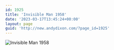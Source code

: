 ```yaml
---
id: 1925
title: 'Invisible Man 1958'
date: '2023-03-17T13:45:24+00:00'
layout: page
guid: 'http://new.andydixon.com/?page_id=1925'
---
```


![Invisible Man 1958](https://i0.wp.com/assets.g8x2.ldn.idrivee2-23.com/posters/Invisible%20Man%201958%2001.jpg?w=1200&ssl=1 "Invisible Man 1958")